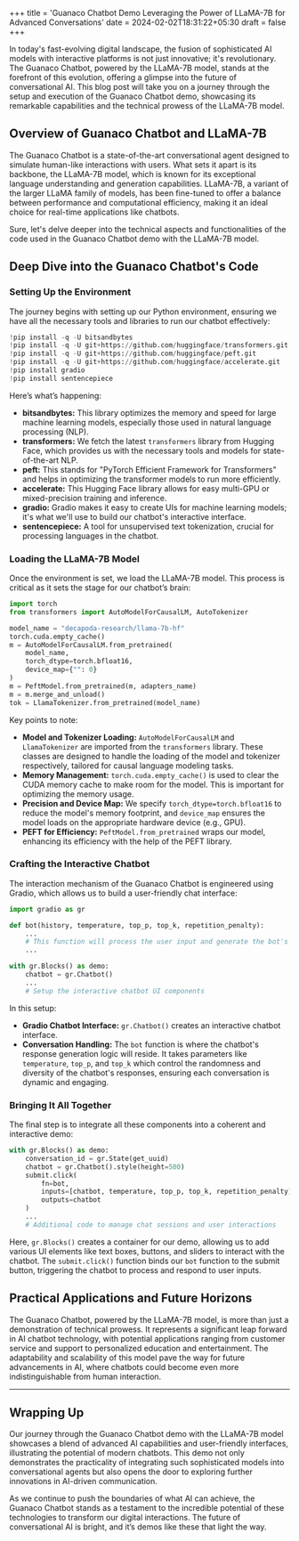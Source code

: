 +++
title = 'Guanaco Chatbot Demo Leveraging the Power of LLaMA-7B for Advanced Conversations'
date = 2024-02-02T18:31:22+05:30
draft = false
+++

In today's fast-evolving digital landscape, the fusion of sophisticated AI models with interactive platforms is not just innovative; it's revolutionary. The Guanaco Chatbot, powered by the LLaMA-7B model, stands at the forefront of this evolution, offering a glimpse into the future of conversational AI. This blog post will take you on a journey through the setup and execution of the Guanaco Chatbot demo, showcasing its remarkable capabilities and the technical prowess of the LLaMA-7B model.


## Overview of Guanaco Chatbot and LLaMA-7B

The Guanaco Chatbot is a state-of-the-art conversational agent designed to simulate human-like interactions with users. What sets it apart is its backbone, the LLaMA-7B model, which is known for its exceptional language understanding and generation capabilities. LLaMA-7B, a variant of the larger LLaMA family of models, has been fine-tuned to offer a balance between performance and computational efficiency, making it an ideal choice for real-time applications like chatbots.

Sure, let's delve deeper into the technical aspects and functionalities of the code used in the Guanaco Chatbot demo with the LLaMA-7B model.

## Deep Dive into the Guanaco Chatbot's Code

### Setting Up the Environment

The journey begins with setting up our Python environment, ensuring we have all the necessary tools and libraries to run our chatbot effectively:

```python
!pip install -q -U bitsandbytes
!pip install -q -U git+https://github.com/huggingface/transformers.git
!pip install -q -U git+https://github.com/huggingface/peft.git
!pip install -q -U git+https://github.com/huggingface/accelerate.git
!pip install gradio
!pip install sentencepiece
```

Here’s what’s happening:

- **bitsandbytes:** This library optimizes the memory and speed for large machine learning models, especially those used in natural language processing (NLP).
- **transformers:** We fetch the latest `transformers` library from Hugging Face, which provides us with the necessary tools and models for state-of-the-art NLP.
- **peft:** This stands for "PyTorch Efficient Framework for Transformers" and helps in optimizing the transformer models to run more efficiently.
- **accelerate:** This Hugging Face library allows for easy multi-GPU or mixed-precision training and inference.
- **gradio:** Gradio makes it easy to create UIs for machine learning models; it's what we'll use to build our chatbot's interactive interface.
- **sentencepiece:** A tool for unsupervised text tokenization, crucial for processing languages in the chatbot.

### Loading the LLaMA-7B Model

Once the environment is set, we load the LLaMA-7B model. This process is critical as it sets the stage for our chatbot’s brain:

```python
import torch
from transformers import AutoModelForCausalLM, AutoTokenizer

model_name = "decapoda-research/llama-7b-hf"
torch.cuda.empty_cache()
m = AutoModelForCausalLM.from_pretrained(
    model_name,
    torch_dtype=torch.bfloat16,
    device_map={"": 0}
)
m = PeftModel.from_pretrained(m, adapters_name)
m = m.merge_and_unload()
tok = LlamaTokenizer.from_pretrained(model_name)
```

Key points to note:

- **Model and Tokenizer Loading:** `AutoModelForCausalLM` and `LlamaTokenizer` are imported from the `transformers` library. These classes are designed to handle the loading of the model and tokenizer respectively, tailored for causal language modeling tasks.
- **Memory Management:** `torch.cuda.empty_cache()` is used to clear the CUDA memory cache to make room for the model. This is important for optimizing the memory usage.
- **Precision and Device Map:** We specify `torch_dtype=torch.bfloat16` to reduce the model's memory footprint, and `device_map` ensures the model loads on the appropriate hardware device (e.g., GPU).
- **PEFT for Efficiency:** `PeftModel.from_pretrained` wraps our model, enhancing its efficiency with the help of the PEFT library.

### Crafting the Interactive Chatbot

The interaction mechanism of the Guanaco Chatbot is engineered using Gradio, which allows us to build a user-friendly chat interface:

```python
import gradio as gr

def bot(history, temperature, top_p, top_k, repetition_penalty):
    ...
    # This function will process the user input and generate the bot's response.
    ...

with gr.Blocks() as demo:
    chatbot = gr.Chatbot()
    ...
    # Setup the interactive chatbot UI components
```

In this setup:

- **Gradio Chatbot Interface:** `gr.Chatbot()` creates an interactive chatbot interface.
- **Conversation Handling:** The `bot` function is where the chatbot's response generation logic will reside. It takes parameters like `temperature`, `top_p`, and `top_k` which control the randomness and diversity of the chatbot's responses, ensuring each conversation is dynamic and engaging.

### Bringing It All Together

The final step is to integrate all these components into a coherent and interactive demo:

```python
with gr.Blocks() as demo:
    conversation_id = gr.State(get_uuid)
    chatbot = gr.Chatbot().style(height=500)
    submit.click(
        fn=bot,
        inputs=[chatbot, temperature, top_p, top_k, repetition_penalty],
        outputs=chatbot
    )
    ...
    # Additional code to manage chat sessions and user interactions
```

Here, `gr.Blocks()` creates a container for our demo, allowing us to add various UI elements like text boxes, buttons, and sliders to interact with the chatbot. The `submit.click()` function binds our `bot` function to the submit button, triggering the chatbot to process and respond to user inputs.

## Practical Applications and Future Horizons

The Guanaco Chatbot, powered by the LLaMA-7B model, is more than just a demonstration of technical prowess. It represents a significant leap forward in AI chatbot technology, with potential applications ranging from customer service and support to personalized education and entertainment. The adaptability and scalability of this model pave the way for future advancements in AI, where chatbots could become even more indistinguishable from human interaction.

---

## Wrapping Up

Our journey through the Guanaco Chatbot demo with the LLaMA-7B model showcases a blend of advanced AI capabilities and user-friendly interfaces, illustrating the potential of modern chatbots. This demo not only demonstrates the practicality of integrating such sophisticated models into conversational agents but also opens the door to exploring further innovations in AI-driven communication.

As we continue to push the boundaries of what AI can achieve, the Guanaco Chatbot stands as a testament to the incredible potential of these technologies to transform our digital interactions. The future of conversational AI is bright, and it’s demos like these that light the way.
